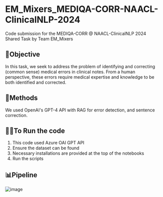 # EM_Mixers_MEDIQA-CORR-NAACL-ClinicalNLP-2024
Code submission for the MEDIQA-CORR @ NAACL-ClinicalNLP 2024 Shared Task by Team EM_Mixers

## 🎯Objective
In this task, we seek to address the problem of identifying and correcting (common sense) medical errors in clinical notes. From a human perspective, these errors require medical expertise and knowledge to be both identified and corrected. 

## 🚧Methods
We used OpenAI's GPT-4 API with RAG for error detection, and sentence correction.

## 🏃‍♂️To Run the code
1. This code used Azure OAI GPT API
2. Ensure the dataset can be found
3. Necessary installations are provided at the top of the notebooks
4. Run the scripts

## 📊Pipeline

![image](https://github.com/swati-rajwal/EM_Mixers_MEDIQA-CORR-NAACL-ClinicalNLP-2024/assets/145946818/9a8904c8-995a-4c1a-91f8-65ac80450e98)

